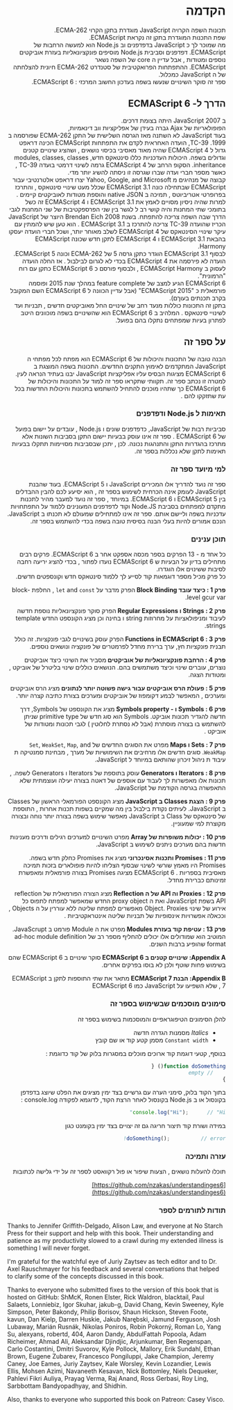 <div dir="rtl">

# הקדמה

תכונות השפה הקרויה   JavaScript  מוגדרת בתקן הקרוי   ECMA-262.  
שפת התכנות המוגדרת בתקן זה נקראת  ECMAScript. <BR/>
מה שמוכר לך כ  JavaScript  בדפדפנים וב  Node.js הוא למעשה הרחבות  של   ECMAScript. 
דפדפנים וסביבית Node.js מוסיפים פונקציונאליות  בעזרת אוביקטים נוספים ומטודות , אבל עדיין  ה core של השפה נשאר  <BR/>
ECMAScript. 
ההתפתחות הפרואקטיבית של סטנדרט  ECMA-262  חיונית להצלחתה של ה    JavaScript  כמכלול. <BR/>
ספר זה סוקר השינויים שנעשו בשפה  בעדכון החשוב המרכזי  : ECMAScript 6. 


## הדרך ל-  ECMAScript 6

ב 2007  JavaScript  היתה בצומת דרכים.   
הפופולאריות של  Ajax גברה  בעידן של אפליקציות ווב דינאמיות,   
בעוד   JavaScript לא השתנה מאז הגרסה השלישית   של התקן  ECMA-262  שפורסמה ב  1999.
TC-39, הועדה האחראית לקדם את התפתחות      ECMAScript  הכינה דראפט  גדול ל      ECMAScript 4  שהיה מאוד מאסיבי בכיסוי נושאים , 
ושהציג שינויים קטנים וגדולים בשפה. 
היכולות העדכניות כללו  סינטאקס חדש,   modules, classes,  classes inheritance. 
הסקופ הרחב של    ECMAScript 4  גרמה לשינוי דרמטי בועדה   TC-39 ,  כאשר מספר חברי ועדה שברו  שגרסה זו ניסתה להשיג יותר מדי.  
קבוצה של מנהיגים  מ    Yahoo, Google, and Microsoft  יצרו  דראפט אלטרנטיבי  עבור    ECMAScript  שבתחילה כונה   ECMAScript 3.1 שכלל  מעט שינויי סינטאקס , והתרכז בפרופרטי אטריביוטס  , תמיכה ב    native JSON  והוספת מטודות לאוביקטים קיימים .
למרות שהיה ניסיון מסויים לאמץ  את   ECMAScript 3.1    ו   ECMAScript 4  זה כשל בתומכי שתי המחנות  והיה קושי רב ל לגשר בין  שני הפרספקטיבות של שני המחנות לגבי הדרך שבה השפה צריכה להתפתח. 
בשנת 2008   Brendan Eich  היוצר של JavaScript  הכריז  שהועדה   TC-39   צריכה להתרכז ב   ECMAScript 3.1 . 
הוא טען שיש להמתין עם עיקר שינויי הסינטאקס   של  ECMAScript 4  לשלב מאוחר יותר,   ושכל חברי הועדה יעסקו  בהבאת   ECMAScript 3.1  ו ECMAScript 4  לתקן חדש   שכונה ECMAScript Harmony.  
לבסוף  ECMAScript 3.1  הוגדר כתקן גרסה 5   של    ECMA-262  וכונה ECMAScript 5. הועדה  לא פירסמה את ECMAScript 4 בכדי לא לגרום לבילבול . 
אז החלה הועדה לעסוק   ב   ECMAScript Harmony , ולבסוף פורסם כ   ECMAScript 6  כתקן עם רוח  "הרמונית".  
ECMAScript 6  הגיע למצב של     feature complete  במהלך שנת 2015  ופוסמה פורמאלית כ   "ECMAScript 2015" (אבל עדיין הכוונה ל   ECMAScript 6 השם המקובל בקרב תכנתים בעוךם).  
בתקן זה התכונות  כוללות  מנעד רחב של שינויים  החל מאוביקטים חדשים   , תבניות  ועד לשינויי סינטאקס . 
המלהיב ב  ECMAScript 6   הוא שהשינויים  בשפה מוכוונים היטב  לפתרון בעיות שמפתחים נתקלו בהם בפועל.

 
## על ספר זה 
הבנה טובה  של התכונות והיכולות של   ECMAScript 6   הוא מפתח לכל מפתחי ה  JavaScript המתקדמים לאימוץ התקנים החדשים. 
התכונות בשפה המוצגת ב    ECMAScript 6  מציגות הבסיס  עליו אפליקציות   JavaScript   יבנו בעתיד הנראה לעין. 
 למטרה זו נכתב ספר זה.  תקוותי שתקראו ספר זה למוד על התכונות והיכולות  של  ECMAScript 6  כך שתהיו מוכנים  להתחיל להשתמש בתכונות והיכולות החדשות בכל עת שתזקקו להם . 

 
### תאימות ל  Node.js ודפדפנים 
סביביות רבות של   JavaScript,  כדפדפנים שונים  ו  Node.js , עובדים על יישום בפועל  של   ECMAScript 6 . 
ספר זה אינו עוסק בבעיות יישום התקן בסביבות השונות  אלא מתרכז בהגדרות התקן  והתנהגות נכונה. 
לכן , יתכן שבסביבות מסויימות תתקלו בבעיות תאימות לתקן שלא נכללות בספר זה. 
 
### למי מיועד ספר זה 

ספר זה נועד להדריך אלו המכירים  JavaScript  ו ECMAScript 5.  בעוד שהבנת JavaScript לעומק אינה הכרחית לשימוש בספר זה ,  הוא יסיעע לכם להבין ההבדלים בין   ECMAScript 5  ו ECMAScript 6. 
במיוחד , ספר זה נועד  למעבר  מהיר לתכנות מתקדם  למפתחים בסביבת   Node.JS וקוד לדפדפנים המעונינים ללמוד על התפתחויות  עדכניות  בשפה וליישם אותם. 
ספר זה אינו למתחילים שמעולם לא תכנתו ב  JavaScript. הנכם אמורים להיות בעלי הבנה בסיסית טובה  בשפה בכדי להשתמש  בספר זה. 
 
 
###  תוכן ענינים 

כל אחד מ - 13 הפרקים בספר מכסה  אספקט אחר  ב   ECMAScript 6.  פרקים רבים מתחילים בדיון על  הבעיות ש  ECMAScript 6 נועדו לפתור ,   בכדי להציג יריעה רחבה לסיבות  ששינוים אלו הוגדרו.   
כל פרק מכיל מספר דוגמאות קוד לסייע לך ללמוד סינטאקס חדש וקונספטים חדשים. 


<B>פרק  1 : כיצד עובד Block Binding </B>  הפרק מדבר על    `let` and `const` , החלפת block-level gcur  var. 

<B> פרק 2 : Strings ו Regular Expressions </B> הפרק סוקר פונקציונאליות נוספת חדשה לעיבוד ומניפולאציות על מחרוזות string ו בחינה  וכן מציג הקונספט החדש  template strings. 

 
<B> פרק 3 : Functions in ECMAScript 6 </B>  הפרק עוסק בשינויים לגבי פונקציות.   זה כולל  תבנית פונקציות חץ,  ערך ברירת מחדל לפרמטרים של פונקציה  ונושאים נוספים. 
  
<B>   פרק 4 :  הרחבת פונקציונאליות של אוביקטים   </B>  מסביר את השינוי כיצד אוביקטים נוצרים, עוברים שינוי וכיצד משתמשים בהם.  הנושאים כוללים שינוי בליטרל של אוביקט , ומטודות הצגה. 

<B>  פרק 5 : פעולת הרס אוביקטים  עבור גישה פשוטה יותר לנתונים </B>  מציג הרס אוביקטים ומערכים , המאפשר לבמע דקומפוז  של אוביקטים ומערכים בצורת כתיבה קצרה יותר. 

<B>  פרק 6 :  Symbols ו - Symbols property  </B>  מציג את הקונספט של Symbols, דרך חדשה להגדיר תכונות אוביקט. Symbols הוא סוג חדש של  primitive type שניתן להשתמש בו  בצורה מוסתרת (אבל לא נסתרת לחלוטין )  לגבי תכונות   ומטודות  של  אוביקט . 

<B>  פרק 7 : Sets ו Maps   </B>  מפרט את הסוגים החדשים  של   `Set`, `WeakSet`, `Map`, and `WeakMap`.  סוגים חדשים אלו מרחיבים את השימושיות של מערך  , מבחינת סמנטיקה ת עיבוד ת ניהול זיכרון שהותאם במיוחד ל  JavaScript. 
 
<B>  פרק 8 : Iterators ו Generators  </B>  עוסק בתוספת של   Iterators ו Generators  לשפה. , תכונות אלו מאפשרות לך לעבוד עם אוספים של דאטה  בצורה יעילה ועוצמתית  שלא התאפשרה בגרסה הקודמת של  JavaScript. 

<B> פרק 9 : הצגת   Classes ב JavaScript  </B>  מציג  הקונספט הפורמאלי הראשון  של  Classes ב JavaScript. לעיתים נקודת בילבול בין מה שמקיים בשפות  תכנות אחרות , התוספת של סינטאקס  של  Class ב JavaScript מאפשר שימוש בשפה בצורה יותר  נוחה ובצורה  מקוצרת  למי שמעוניין. 
 
<B> פרק 10 : יכולות משופרות של Array  </B>  מפרט השינויים  למערכים  רגילים ודרכים מענינות חדשות בהם מערכים  ניתנים לשימוש ב JavaScript.  

<B>  פרק 11 : Promises ותכנות אסינכרוני </B>  מציג את Promises כחלק חדש בשפה.   Promises היו מאמץ שורשי  לשינוי שבסוף הצליחו להיות פופולארים בזכות תמיכה מאסיבית בספריות .    ECMAScript 6  מציגה Promises בצורה פורמאלית ומאפשרת זמינותם כברירת מחדל. 

<B>  פרק 12 :  Proxies וה  API  של ה Reflection </B>  מציג הצורה הפורמאלית של  reflection API בשפת JavaScript ואת ה proxy object החדש שמאפשר למפתח  לתפוס כל אירוע  של שינוי Object. Proxies מאפשרים למפתח שליטה ללא עוררין על  ה Objects , וככאלה אפשרויות אינסופיות של תבניות שליטה אינטראקטיביות . 

<B>  פרק 13 : עטיפת קוד בעזרת Modules </B> מפרט את ה Module פורמט  ב JavaScrupt.  המוטיב הוא שמודולים אלו יכולים להחליף מספר רב של ad-hoc module definition format שהופיע ברבות השנים. 
 
<B> Appendix A:  שינויים קטנים ב  ECMAScript 6 </B>  סוקר שינויים ב  ECMAScript 6   שהם בשימוש פחות שוטף ולכן לא בוסו בפרקים אחרים. 

<B> Appendix B:  הבנת  ECMAScript 7  </B>  מתאר את שתי התוספות לתקן ב  ECMAScript 7 , שלא השפיעו על JavaScript כמו ECMAScript 6  




</div>



<div dir="rtl">

### סימונים מוסכמים שבשימוש בספר זה 

להלן הסימונים הטיפוגראפיים  והמוסכמות בשימוש בספר זה 

* *Italics* מסמנות הגדרה חדשה 
* `Constant width` מסמן קטע קוד או שם קובץ

בנוסף, קטעי דוגמת קוד ארוכים מוכלים במסגרות  בלוק של קוד כדוגמת : 

```js
function doSomething() {
    // empty
}
```

בתוך הקוד בלוק, סימני הערה  עם גרשיים בצד ימין מציגים את הפלט שיוצג בדפדפן  בקונסול או ב Node.js בקונסול  לאחר הרצת הקוד, לדוגמא  לפקודה console.log : 

```js
console.log("Hi");      // "Hi"
```

במידה ושורת קוד תיצור חריגה גם  זה יצויים בצד ימין בקומנט כגון 

```js
doSomething();          // error!
```

### עזרה ותמיכה 

תוכלו להעלות נושאים , הצעות שיפור או  פול רקוואסט  לספר זה על ידי  גלישה לכתובות 

[https://github.com/nzakas/understandinges6](https://github.com/nzakas/understandinges6)


</div>



<div dir="rtl">

###  תודות לתורמים לספר 

</div>



Thanks to Jennifer Griffith-Delgado, Alison Law, and everyone at No Starch Press for their support and help with this book. Their understanding and patience as my productivity slowed to a crawl during my extended illness is something I will never forget.

I'm grateful for the watchful eye of Juriy Zaytsev as tech editor and to Dr. Axel Rauschmayer for his feedback and several conversations that helped to clarify some of the concepts discussed in this book.

Thanks to everyone who submitted fixes to the version of this book that is hosted on GitHub: ShMcK, Ronen Elster, Rick Waldron, blacktail, Paul Salaets, Lonniebiz, Igor Skuhar, jakub-g, David Chang, Kevin Sweeney, Kyle Simpson, Peter Bakondy, Philip Borisov, Shaun Hickson, Steven Foote, kavun, Dan Kielp, Darren Huskie, Jakub Narębski, Jamund Ferguson, Josh Lubaway, Marián Rusnák, Nikolas Poniros, Robin Pokorný, Roman Lo, Yang Su, alexyans, robertd, 404, Aaron Dandy, AbdulFattah Popoola, Adam Richeimer, Ahmad Ali, Aleksandar Djindjic, Arjunkumar, Ben Regenspan, Carlo Costantini, Dmitri Suvorov, Kyle Pollock, Mallory, Erik Sundahl, Ethan Brown, Eugene Zubarev, Francesco Pongiluppi, Jake Champion, Jeremy Caney, Joe Eames, Juriy Zaytsev, Kale Worsley, Kevin Lozandier, Lewis Ellis, Mohsen Azimi, Navaneeth Kesavan, Nick Bottomley, Niels Dequeker, Pahlevi Fikri Auliya, Prayag Verma, Raj Anand, Ross Gerbasi, Roy Ling, Sarbbottam Bandyopadhyay, and Shidhin.

Also, thanks to everyone who supported this book on Patreon: Casey Visco.




